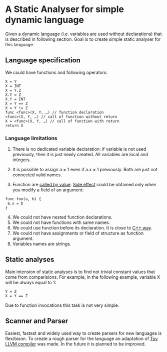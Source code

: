 # A Static Analyser for simple dynamic language
Given a dynamic language (i.e. variables are used without declarations) that is described in following section.
Goal is to create simple static analyser for this language. 
## Language specification
We could have functions and following operators:
```
X = Y
X = INT
X = Y.Z
X.Y = Z
X.Y = INT
X = Y == Z
X = Y != Z
func <func>(X, Y, …) // function declaration
<func>(X, Y, …) // call of function without return
X = <func>(X, Y, …) // call of function with return
return X
```
### Language limitations

1. There is no dedicated variable declaration: if variable is not used previously, then it is just newly created. All 
variables are local and integers. 

2. It is possible to assign a = 1 even if a.x = 1 previously. Both are just not connected valid names.

3. Function are [called by value](https://www.codingunit.com/c-tutorial-call-by-value-or-call-by-reference). 
[Side effect](https://en.wikipedia.org/wiki/Side_effect_(computer_science)) could be obtained only when you modify a 
field of an argument:
```
func foo(a, b) {
 a.x = b
}
```
4. We could not have nested function declarations.
5. We could not have functions with same names.
6. We could use function before its declaration. It is close to
   [C++ way](http://stackoverflow.com/questions/29967202/why-cant-i-define-a-function-inside-another-function).
7. We could not have assignments or field of structure as function argument.
8. Variables names are strings.

## Static analyses
Main intension of static analyses is to find not trivial constant values that come from comparisions. For example, in the following example, variable X will be always equal to 1:
```
Y = Z
X = Y == Z
```
Due to function invocations this task is not very simple.

## Scanner and Parser
Easiest, fastest and widely used way to create parsers for new languages is flex/bison. To create a rough parser for 
the language an adaptation of [Toy LLVM compiler](http://gnuu.org/2009/09/18/writing-your-own-toy-compiler/) 
was made. In the future it is 
planned to be improved.
